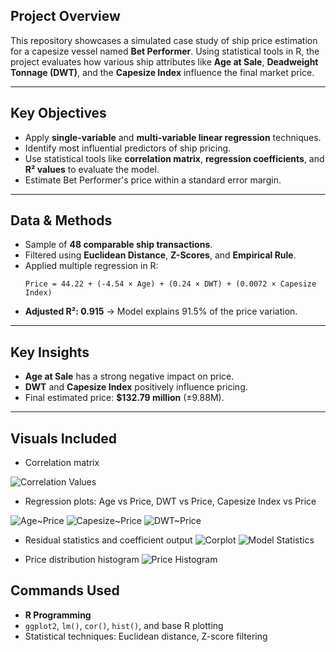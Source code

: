 

## Project Overview

This repository showcases a simulated case study of ship price estimation for a capesize vessel named **Bet Performer**. 
Using statistical tools in R, the project evaluates how various ship attributes like **Age at Sale**, **Deadweight Tonnage (DWT)**, and the **Capesize Index** influence the final market price.

---

## Key Objectives

- Apply **single-variable** and **multi-variable linear regression** techniques.
- Identify most influential predictors of ship pricing.
- Use statistical tools like **correlation matrix**, **regression coefficients**, and **R² values** to evaluate the model.
- Estimate Bet Performer's price within a standard error margin.

---

## Data & Methods

- Sample of **48 comparable ship transactions**.
- Filtered using **Euclidean Distance**, **Z-Scores**, and **Empirical Rule**.
- Applied multiple regression in R:
  ```
  Price = 44.22 + (-4.54 × Age) + (0.24 × DWT) + (0.0072 × Capesize Index)
  ```
- **Adjusted R²: 0.915** → Model explains 91.5% of the price variation.

---

## Key Insights

- **Age at Sale** has a strong negative impact on price.
- **DWT** and **Capesize Index** positively influence pricing.
- Final estimated price: **$132.79 million** (±9.88M).

---

## Visuals Included

- Correlation matrix
  
![Correlation Values](https://github.com/user-attachments/assets/434e3532-97eb-4fa5-b35b-6593bf424fb5)

 
- Regression plots: Age vs Price, DWT vs Price, Capesize Index vs Price

![Age~Price](https://github.com/user-attachments/assets/fa27ca8e-20a7-4b7e-9aa5-b3e4de457d46)
![Capesize~Price](https://github.com/user-attachments/assets/e632f81f-3979-4509-9068-31595b1a6b88)
![DWT~Price](https://github.com/user-attachments/assets/31c54b79-a41a-4f54-8143-0978c014a683)


- Residual statistics and coefficient output
![Corplot](https://github.com/user-attachments/assets/1813ce43-ff34-4f23-9aa4-04a2b84bde6a)
![Model Statistics](https://github.com/user-attachments/assets/22f0c304-d1c9-4f20-b829-ef45dc1b9e03)

  
- Price distribution histogram
![Price Histogram](https://github.com/user-attachments/assets/bc27d24a-37e6-4990-a393-85545ffbaaf4)



## Commands Used

- **R Programming**
- `ggplot2`, `lm()`, `cor()`, `hist()`, and base R plotting
- Statistical techniques: Euclidean distance, Z-score filtering

